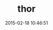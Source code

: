 ---
layout: post
title:  "thor"
repo:   "wycats/thor"
date:   2015-02-18 10:46:51
gemurl: http://whatisthor.com/
---